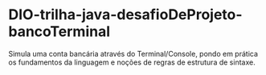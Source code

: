 # DIO-trilha-java-desafioDeProjeto-bancoTerminal
 Simula uma conta bancária através do Terminal/Console, pondo em prática os fundamentos da linguagem e noções de regras de estrutura de sintaxe.
